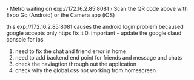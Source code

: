 › Metro waiting on exp://172.16.2.85:8081
› Scan the QR code above with Expo Go (Android) or the
Camera app (iOS)


this exp://172.16.2.85:8081 causes the android login problem becaused google accepts only https fix it
0. important - update the google claud console for ios



1. need to fix the chat and friend error in home 
2. need to add backend end point for friends and message and chats
3. check the naviagtion through out the application
4. check why the global.css not working from homescreen 